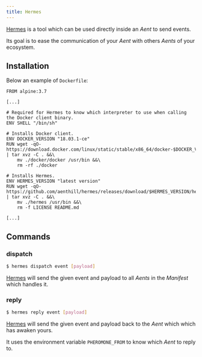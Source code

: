 ```yaml
---
title: Hermes
---
```


[Hermes](https://github.com/aenthill/hermes) is a tool which can be used directly inside an *Aent* to send events.

Its goal is to ease the communication of your *Aent* with others *Aents* of your ecosystem.

## Installation

Below an example of <code>Dockerfile</code>: 

```
FROM alpine:3.7

[...]

# Required for Hermes to know which interpreter to use when calling the Docker client binary.
ENV SHELL "/bin/sh"

# Installs Docker client.
ENV DOCKER_VERSION "18.03.1-ce"
RUN wget -qO- https://download.docker.com/linux/static/stable/x86_64/docker-$DOCKER_VERSION.tgz | tar xvz -C . &&\
    mv ./docker/docker /usr/bin &&\
    rm -rf ./docker

# Installs Hermes.
ENV HERMES_VERSION "latest version"
RUN wget -qO- https://github.com/aenthill/hermes/releases/download/$HERMES_VERSION/hermes_linux_amd64.tar.gz | tar xvz -C . &&\
    mv ./hermes /usr/bin &&\
    rm -f LICENSE README.md

[...]
```

## Commands

### dispatch

```bash
$ hermes dispatch event [payload]
```

[Hermes](https://github.com/aenthill/hermes) will send the given event and payload to all *Aents* in the *Manifest* which handles it.

### reply

```bash
$ hermes reply event [payload]
```

[Hermes](https://github.com/aenthill/hermes) will send the given event and payload back to the *Aent* which which has awaken yours.

It uses the environment variable <code>PHEROMONE_FROM</code> to know which *Aent* to reply to.